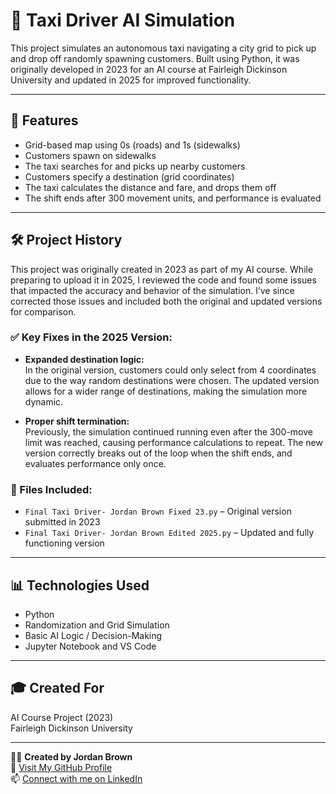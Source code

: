 # 🚕 Taxi Driver AI Simulation

This project simulates an autonomous taxi navigating a city grid to pick up and drop off randomly spawning customers. Built using Python, it was originally developed in 2023 for an AI course at Fairleigh Dickinson University and updated in 2025 for improved functionality.

---

## 🧠 Features
- Grid-based map using 0s (roads) and 1s (sidewalks)
- Customers spawn on sidewalks
- The taxi searches for and picks up nearby customers
- Customers specify a destination (grid coordinates)
- The taxi calculates the distance and fare, and drops them off
- The shift ends after 300 movement units, and performance is evaluated

---

## 🛠️ Project History

This project was originally created in 2023 as part of my AI course. While preparing to upload it in 2025, I reviewed the code and found some issues that impacted the accuracy and behavior of the simulation. I’ve since corrected those issues and included both the original and updated versions for comparison.

### ✅ Key Fixes in the 2025 Version:
- **Expanded destination logic:**  
  In the original version, customers could only select from 4 coordinates due to the way random destinations were chosen. The updated version allows for a wider range of destinations, making the simulation more dynamic.

- **Proper shift termination:**  
  Previously, the simulation continued running even after the 300-move limit was reached, causing performance calculations to repeat. The new version correctly breaks out of the loop when the shift ends, and evaluates performance only once.

### 📂 Files Included:
- `Final Taxi Driver- Jordan Brown Fixed 23.py` – Original version submitted in 2023  
- `Final Taxi Driver- Jordan Brown Edited 2025.py` – Updated and fully functioning version

---

## 📊 Technologies Used
- Python
- Randomization and Grid Simulation
- Basic AI Logic / Decision-Making
- Jupyter Notebook and VS Code

---

## 🎓 Created For
AI Course Project (2023)  
Fairleigh Dickinson University  

---

👨‍💻 **Created by Jordan Brown**  
📍 [Visit My GitHub Profile](https://github.com/Simone15050)  
📫 [Connect with me on LinkedIn](https://www.linkedin.com/in/jordan-brown-413615233)
